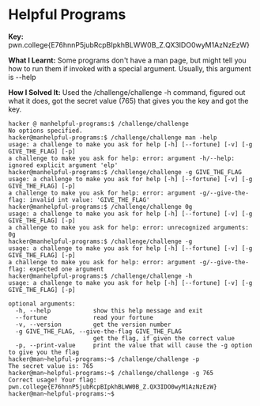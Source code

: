 # Helpful Programs 

**Key:**  pwn.college{E76hnnP5jubRcpBIpkhBLWW0B_Z.QX3IDO0wyM1AzNzEzW}

**What I Learnt:** Some programs don't have a man page, but might tell you how to run them if invoked with a special argument. Usually, this argument is --help 

**How I Solved It:** Used the /challenge/challenge -h command, figured out what it does, got the secret value (765) that gives you the key and got the key.

```
hacker @ manhelpful-programs:$ /challenge/challenge
No options specified.
hacker@manhelpful-programs:$ /challenge/challenge man -help
usage: a challenge to make you ask for help [-h] [--fortune] [-v] [-g GIVE_THE_FLAG] [-p]
a challenge to make you ask for help: error: argument -h/--help: ignored explicit argument 'elp'
hacker@manhelpful-programs:$ /challenge/challenge -g GIVE_THE_FLAG
usage: a challenge to make you ask for help [-h] [--fortune] [-v] [-g GIVE_THE_FLAG] [-p]
a challenge to make you ask for help: error: argument -g/--give-the-flag: invalid int value: 'GIVE_THE_FLAG'
hacker@manhelpful-programs:$ /challenge/challenge 0g
usage: a challenge to make you ask for help [-h] [--fortune] [-v] [-g GIVE_THE_FLAG] [-p]
a challenge to make you ask for help: error: unrecognized arguments: 0g
hacker@manhelpful-programs:$ /challenge/challenge -g
usage: a challenge to make you ask for help [-h] [--fortune] [-v] [-g GIVE_THE_FLAG] [-p]
a challenge to make you ask for help: error: argument -g/--give-the-flag: expected one argument
hacker@manhelpful-programs:$ /challenge/challenge -h
usage: a challenge to make you ask for help [-h] [--fortune] [-v] [-g GIVE_THE_FLAG] [-p]

optional arguments:
  -h, --help            show this help message and exit
  --fortune             read your fortune
  -v, --version         get the version number
  -g GIVE_THE_FLAG, --give-the-flag GIVE_THE_FLAG
                        get the flag, if given the correct value
  -p, --print-value     print the value that will cause the -g option to give you the flag
hacker@man~helpful-programs:~$ /challenge/challenge -p
The secret value is: 765
hacker@man~helpful-programs:~$ /challenge/challenge -g 765
Correct usage! Your flag: pwn.college{E76hnnP5jubRcpBIpkhBLWW0B_Z.QX3IDO0wyM1AzNzEzW}
hacker@man~helpful-programs:~$ 

```